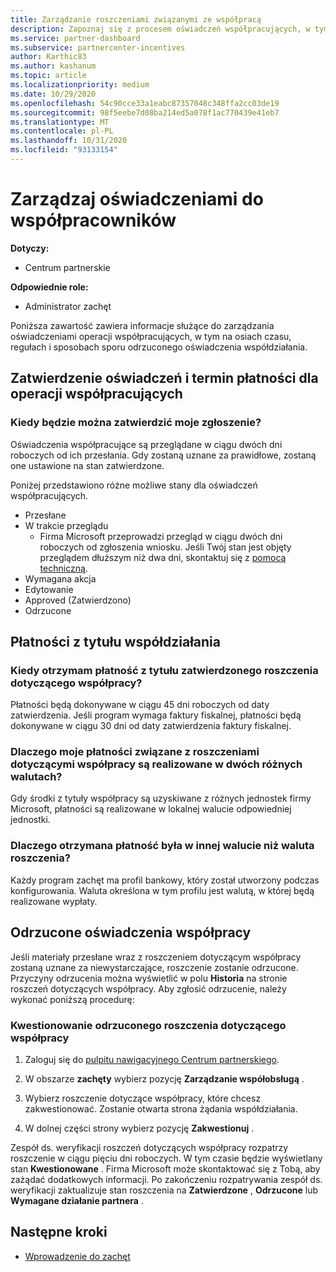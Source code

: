 ```yaml
---
title: Zarządzanie roszczeniami związanymi ze współpracą
description: Zapoznaj się z procesem oświadczeń współpracujących, w tym terminami, problemami z walutą i sposobami sporu odrzuconego oświadczenia współdziałania.
ms.service: partner-dashboard
ms.subservice: partnercenter-incentives
author: Karthic83
ms.author: kashanum
ms.topic: article
ms.localizationpriority: medium
ms.date: 10/29/2020
ms.openlocfilehash: 54c90cce33a1eabc87357048c348ffa2cc03de19
ms.sourcegitcommit: 98f5eebe7d08ba214ed5a078f1ac770439e41eb7
ms.translationtype: MT
ms.contentlocale: pl-PL
ms.lasthandoff: 10/31/2020
ms.locfileid: "93133154"
---
```

# <a name="manage-incentives-co-op-claims"></a>Zarządzaj oświadczeniami do współpracowników

**Dotyczy:**

- Centrum partnerskie

**Odpowiednie role:**

- Administrator zachęt

Poniższa zawartość zawiera informacje służące do zarządzania oświadczeniami operacji współpracujących, w tym na osiach czasu, regułach i sposobach sporu odrzuconego oświadczenia współdziałania.

## <a name="co-op-claims-approval-and-payment-deadlines"></a>Zatwierdzenie oświadczeń i termin płatności dla operacji współpracujących

### <a name="when-will-my-co-op-claim-be-approved"></a>Kiedy będzie można zatwierdzić moje zgłoszenie?

Oświadczenia współpracujące są przeglądane w ciągu dwóch dni roboczych od ich przesłania. Gdy zostaną uznane za prawidłowe, zostaną one ustawione na stan zatwierdzone.  

Poniżej przedstawiono różne możliwe stany dla oświadczeń współpracujących.

- Przesłane
- W trakcie przeglądu
  - Firma Microsoft przeprowadzi przegląd w ciągu dwóch dni roboczych od zgłoszenia wniosku. Jeśli Twój stan jest objęty przeglądem dłuższym niż dwa dni, skontaktuj się z [pomocą techniczną](https://partner.microsoft.com/dashboard/support/incentives/servicerequests?category=incentives).
- Wymagana akcja
- Edytowanie
- Approved (Zatwierdzono)
- Odrzucone

## <a name="co-op-claim-payments"></a>Płatności z tytułu współdziałania

### <a name="when-will-i-get-the-payment-for-the-approved-co-op-claim"></a>Kiedy otrzymam płatność z tytułu zatwierdzonego roszczenia dotyczącego współpracy?

Płatności będą dokonywane w ciągu 45 dni roboczych od daty zatwierdzenia. Jeśli program wymaga faktury fiskalnej, płatności będą dokonywane w ciągu 30 dni od daty zatwierdzenia faktury fiskalnej.

### <a name="why-are-my-co-op-claim-payments-made-in-two-different-currencies"></a>Dlaczego moje płatności związane z roszczeniami dotyczącymi współpracy są realizowane w dwóch różnych walutach?

Gdy środki z tytuły współpracy są uzyskiwane z różnych jednostek firmy Microsoft, płatności są realizowane w lokalnej walucie odpowiedniej jednostki.  

### <a name="why-was-i-paid-in-a-currency-other-than-my-co-op-claim-currency"></a>Dlaczego otrzymana płatność była w innej walucie niż waluta roszczenia?

Każdy program zachęt ma profil bankowy, który został utworzony podczas konfigurowania. Waluta określona w tym profilu jest walutą, w której będą realizowane wypłaty.

## <a name="rejected-co-op-claims"></a>Odrzucone oświadczenia współpracy

Jeśli materiały przesłane wraz z roszczeniem dotyczącym współpracy zostaną uznane za niewystarczające, roszczenie zostanie odrzucone. Przyczyny odrzucenia można wyświetlić w polu **Historia** na stronie roszczeń dotyczących współpracy. Aby zgłosić odrzucenie, należy wykonać poniższą procedurę:

### <a name="dispute-a-rejected-co-op-claim"></a>Kwestionowanie odrzuconego roszczenia dotyczącego współpracy

1. Zaloguj się do [pulpitu nawigacyjnego Centrum partnerskiego](https://partner.microsoft.com/dashboard/).

2. W obszarze **zachęty** wybierz pozycję **Zarządzanie współobsługą** .

3. Wybierz roszczenie dotyczące współpracy, które chcesz zakwestionować. Zostanie otwarta strona żądania współdziałania.

4. W dolnej części strony wybierz pozycję **Zakwestionuj** .

Zespół ds. weryfikacji roszczeń dotyczących współpracy rozpatrzy roszczenie w ciągu pięciu dni roboczych. W tym czasie będzie wyświetlany stan **Kwestionowane** . Firma Microsoft może skontaktować się z Tobą, aby zażądać dodatkowych informacji. Po zakończeniu rozpatrywania zespół ds. weryfikacji zaktualizuje stan roszczenia na **Zatwierdzone** , **Odrzucone** lub **Wymagane działanie partnera** .

## <a name="next-steps"></a>Następne kroki

- [Wprowadzenie do zachęt](incentives-get-started-intro.md)
